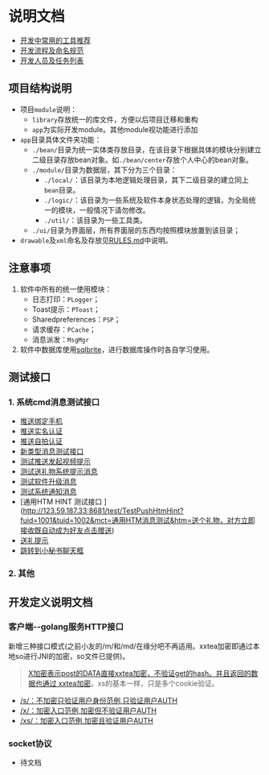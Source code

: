 # 说明文档

- [开发中常用的工具推荐](./RECOMMEND.md)
- [开发流程及命名规范](./RULES.md)
- [开发人员及任务列表](./RE_DEV.md)

## 项目结构说明
- 项目`module`说明：
    - `library`存放统一的库文件，方便以后项目迁移和重构
    - `app`为实际开发module。其他module视功能进行添加
- `app`目录具体文件夹功能：
    - `./bean/`目录为统一实体类存放目录，在该目录下根据具体的模块分别建立二级目录存放bean对象。如`./bean/center`存放个人中心的bean对象。
    - `./module/`目录为数据层，其下分为三个目录：
        - `./local/`：该目录为本地逻辑处理目录，其下二级目录的建立同上`bean`目录。
        - `./logic/`：该目录为一些系统及软件本身状态处理的逻辑，为全局统一的模块，一般情况下请勿修改。
        - `./util/`：该目录为一些工具类。
    - `./ui/`目录为界面层，所有界面层的东西均按照模块放置到该目录；
- `drawable`及`xml`命名及存放见[RULES.md](./RULES.md)中说明。

## 注意事项
1. 软件中所有的统一使用模块：
    - 日志打印：`PLogger`；
    - Toast提示：`PToast`；
    - Sharedpreferences：`PSP`；
    - 请求缓存：`PCache`；
    - 消息派发：`MsgMgr`
2. 软件中数据库使用[sqlbrite](https://github.com/square/sqlbrite)，进行数据库操作时各自学习使用。

## 测试接口
### 1. 系统cmd消息测试接口
- [推送绑定手机](http://123.59.187.33:8681/test/TestPushPhone?fuid=1111&tuid=1112)
- [推送实名认证](http://123.59.187.33:8681/test/TestPushReal?fuid=1111&tuid=1112)
- [推送自拍认证](http://123.59.187.33:8681/test/TestPushSelf?fuid=1111&tuid=1112)
- [新类型消息测试接口](http://123.59.187.33:8681/test/PushUpdateTest?fuid=1001&tuid=1002&mct=)
- [测试推送发起视频提示](http://123.59.187.33:8681/test/TestPushVcTips?fuid=1111&tuid=1112)
- [测试送礼物系统提示消息](http://123.59.187.33:8681/test/TestPushNeedGift?fuid=1111&tuid=1112)
- [测试软件升级消息](http://123.59.187.33:8681/test/PushUpdate?fuid=110872797&tuid=110872898&mct=%E5%AF%B9%E6%96%B9%E5%8F%91%E4%BA%86%E4%B8%80%E6%9D%A1%E6%B6%88%E6%81%AF%EF%BC%8C%E6%82%A8%E7%89%88%E6%9C%AC%E8%BF%87%E4%BD%8E%EF%BC%8C%E6%97%A0%E6%B3%95%E6%9F%A5%E7%9C%8B%E3%80%82&htm=%E5%AF%B9%E6%96%B9%E5%8F%91%E4%BA%86%E4%B8%80%E6%9D%A1%E6%B6%88%E6%81%AF%EF%BC%8C%E6%82%A8%E7%89%88%E6%9C%AC%E8%BF%87%E4%BD%8E%EF%BC%8C%E6%97%A0%E6%B3%95%E6%9F%A5%E7%9C%8B%E3%80%82%3Ca%20href=%22check_update%22%3E%E7%82%B9%E5%87%BB%E5%8D%87%E7%BA%A7%3C/a%3E)
- [测试系统通知消息](http://123.59.187.33:8681/test/PushSysUpdate?fuid=9998&tuid=110872541&mct=%E5%8D%87%E7%BA%A7%E6%8F%90%E7%A4%BA&info=%E4%BD%A0%E5%BD%93%E5%89%8D%E7%89%88%E6%9C%AC%E8%BF%87%E4%BD%8E%EF%BC%8C%E4%B8%BA%E4%BA%86%E8%83%BD%E6%AD%A3%E5%B8%B8%E4%BD%BF%E7%94%A8%EF%BC%8C%E8%AF%B7%E5%8D%87%E7%BA%A7%E6%96%B0%E7%89%88%E3%80%82&btn_text=%E7%82%B9%E5%87%BB%E5%8D%87%E7%BA%A7&btn_action=check_update&pic=http://image1.yuanfenba.net/uploads/oss/avatar/201705/23/1518449570.jpg)
- [通用HTM HINT 测试接口 ](http://123.59.187.33:8681/test/TestPushHtmHint?fuid=1001&tuid=1002&mct=通用HTM消息测试&htm=送个礼物，对方立即接收既自动成为好友<a href="send_gift">点击赠送</a>)
- [送礼提示](http://123.59.187.33:8681/test/TestPushNeedGift?fuid=1111&tuid=1112)
- [跳转到小秘书聊天框](http://123.59.187.33:8681/test/TestPushJUMPKF?fuid=1111&tuid=1112)


### 2. 其他

## 开发定义说明文档

### 客户端--golang服务HTTP接口

新增三种接口模式(之前小友的/m/和/md/在缘分吧不再适用。xxtea加密即通过本地so进行JNI的加密，so文件已提供)。

> [X加密表示post的DATA直接xxtea加密，不验证get的hash。并且返回的数据也通过 xxtea加密](http://doc.master.yuanfenba.net/pkg/yuanfen/yfb_service/modules/test/#TestModule.X_UserCache)。xs的基本一样，只是多个cookie验证。

- [/s/：不加密只验证用户身份范例,只验证用户AUTH](http://doc.master.yuanfenba.net/pkg/yuanfen/yfb_service/modules/test/#TestModule.S_UserCache)
- [/x/：加密入口范例,加密但不验证用户AUTH](http://doc.master.yuanfenba.net/pkg/yuanfen/yfb_service/modules/test/#TestModule.X_UserCache)
- [/xs/：加密入口范例,加密且验证用户AUTH](http://doc.master.yuanfenba.net/pkg/yuanfen/yfb_service/modules/test/#TestModule.XS_UserCache)

### socket协议

- 待文档